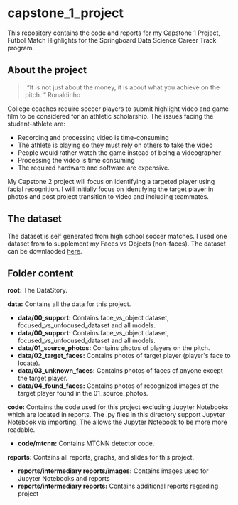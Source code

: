 ﻿# capstone_1_project
This repository contains the code and reports for my Capstone 1 Project, Fútbol Match Highlights for the Springboard Data Science Career Track program.  

## About the project
> “It is not just about the money, it is about what you achieve on the pitch. “ Ronaldinho
 
College coaches require soccer players to submit highlight video and game film to be considered for an athletic scholarship. The issues facing the student-athlete are:
* Recording and processing video is time-consuming
* The athlete is playing so they must rely on others to take the video
* People would rather watch the game instead of being a videographer
* Processing the video is time consuming
* The required hardware and software are expensive.

My Capstone 2 project will focus on identifying a targeted player using facial recognition. I will initially focus on identifying the target player in photos and post project transition to video and including teammates.

## The dataset
The dataset is self generated from high school soccer matches.  I used one dataset from 
to supplement my Faces vs Objects (non-faces).  The dataset can be downlaoded [here](http://www.vision.caltech.edu/pmoreels/Datasets/Home_Objects_06/).

## Folder content
**root:** The DataStory.

**data:** Contains all the data for this project.
* **data/00_support:** Contains face_vs_object dataset, focused_vs_unfocused_dataset and all models.
* **data/00_support:** Contains face_vs_object dataset, focused_vs_unfocused_dataset and all models.
* **data/01_source_photos:** Contains photos of players on the pitch.
* **data/02_target_faces:** Contains photos of target player (player's face to locate).
* **data/03_unknown_faces:** Contains photos of faces of anyone except the target player.
* **data/04_found_faces:** Contains photos of recognized images of the target player found in the 01_source_photos.

**code:** Contains the code used for this project excluding Jupyter Notebooks which are located in reports.  The .py files in this directory support Jupyter Notebook via importing.  The allows the Jupyter Notebook to be more more readable.
* **code/mtcnn:** Contains MTCNN detector code.

**reports:** Contains all reports, graphs, and slides for this project.
* **reports/intermediary reports/images:** Contains images used for Jupyter Notebooks and reports
* **reports/intermediary reports:** Contains additional reports regarding project
